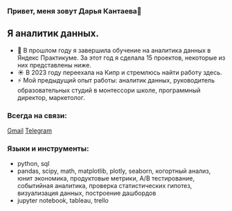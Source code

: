 ### Привет, меня зовут Дарья Кантаева👋

## Я аналитик данных.
- 🔭 В прошлом году я завершила обучение на аналитика данных в Яндекс Практикуме. За этот год я сделала 15 проектов, некоторые из них представлены ниже.
- ☀️ В 2023 году переехала на Кипр и стремлюсь найти работу здесь.
- ⚡ Мой предыдущий опыт работы: аналитик данных, руководитель образовательных студий в монтессори школе, программный директор, маркетолог.

### Всегда на связи:
[Gmail](mailto:daria.kantaeva29@gmail.com) 
[Telegram](https://t.me/kantaevad)

### Языки и инструменты:
- python, sql
- pandas, scipy, math, matplotlib, plotly, seaborn, когортный анализ, юнит экономика, продуктовые метрики, A/B тестирование, событийная аналитика, проверка статистических гипотез, визуализация данных, построение дашбордов 
- jupyter notebook, tableau, trello

